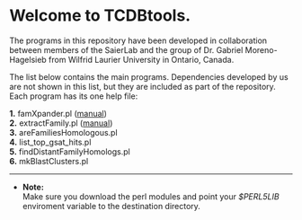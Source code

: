 # Welcome to TCDBtools.

The programs in this repository have been developed in collaboration between 
members of the SaierLab and the group of Dr. Gabriel Moreno-Hagelsieb from 
Wilfrid Laurier University in Ontario, Canada.

The list below contains the main programs. Dependencies developed by us are 
not shown in this list, but they are included as part of the repository. 
Each program has its one help file:


**1.** famXpander.pl ([manual](manuals/famXpander.md))  
**2.** extractFamily.pl ([manual](manuals/extractFamily.md))  
**3.** areFamiliesHomologous.pl  
**4.** list_top_gsat_hits.pl  
**5.** findDistantFamilyHomologs.pl  
**6.** mkBlastClusters.pl  

---

* **Note:**  
Make sure you download the perl modules and point your _$PERL5LIB_ 
enviroment variable to the destination directory.


